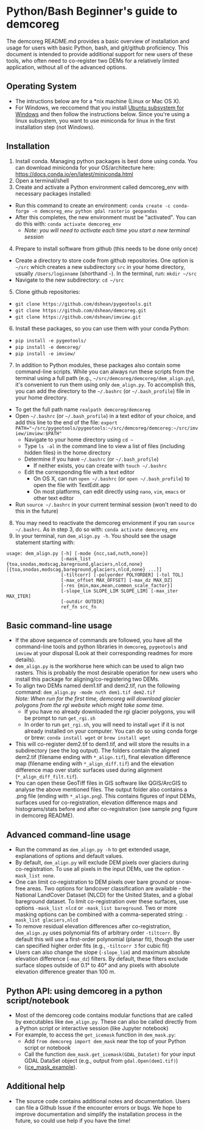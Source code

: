 # Python/Bash Beginner's guide to demcoreg

The demcoreg README.md provides a basic overview of installation and usage for users with basic Python, bash, and git/github proficiency.  This document is intended to provide additional support for new users of these tools, who often need to co-register two DEMs for a relatively limited application, without all of the advanced options.  

## Operating System
- The intructions below are for a \*nix machine (Linux or Mac OS X).
- For Windows, we reccomend that you install [Ubuntu subsystem for Windows](https://docs.microsoft.com/en-us/windows/wsl/install-win10) and then follow the instructions below. Since you're using a linux subsystem, you want to use miniconda for linux in the first installation step (not Windows). 

## Installation
1. Install conda. Managing python packages is best done using conda. You can download miniconda for your OS/architecture here: https://docs.conda.io/en/latest/miniconda.html
2. Open a terminal/shell
3. Create and activate a Python environment called demcoreg_env with necessary packages installed:
  - Run this command to create an environment: `conda create -c conda-forge -n demcoreg_env python gdal rasterio geopandas` 
  - After this completes, the new environment must be "activated". You can do this with: `conda activate demcoreg_env`
    - *Note: you will need to activate each time you start a new terminal session*
4. Prepare to install software from github (this needs to be done only once)
  - Create a directory to store code from github repositories. One option is `~/src` which creates a new subdirectory `src` in your home directory, usually `/Users/loginname` (shorthand `~`). In the terminal, run: `mkdir ~/src`
  - Navigate to the new subdirectory: `cd ~/src`
5. Clone github repositories:
  - `git clone https://github.com/dshean/pygeotools.git`
  - `git clone https://github.com/dshean/demcoreg.git`
  - `git clone https://github.com/dshean/imview.git`
6. Install these packages, so you can use them with your conda Python:
  - `pip install -e pygeotools/`
  - `pip install -e demcoreg/`
  - `pip install -e imview/`
7. In addition to Python modules, these packages also contain some command-line scripts.  While you can always run these scripts from the terminal using a full path (e.g., `~/src/demcoreg/demcoreg/dem_align.py`), it's convenient to run them using only `dem_align.py`. To accomplish this, you can add the directory to the `~/.bashrc` (or `~/.bash_profile`) file in your home directory.
  - To get the full path name `realpath demcoreg/demcoreg`
  - Open `~/.bashrc` (or `~/.bash_profile`) in a text editor of your choice, and add this line to the end of the file: `export PATH="~/src/pygeotools/pygeotools:~/src/demcoreg/demcoreg:~/src/imview/imview:$PATH"`
    - Navigate to your home directory using `cd ~`
    - Type `ls -al` in the command line to view a list of files (including hidden files) in the home directory 
    - Determine if you have `~/.bashrc` (or `~/.bash_profile`) 
      - If neither exists, you can create with `touch ~/.bashrc`
    - Edit the corresponding file with a text editor
      - On OS X, can run `open ~/.bashrc` (or `open ~/.bash_profile`) to open the file with TextEdit.app
      - On most platforms, can edit directly using `nano`, `vim`, `emacs` or other text editor
  - Run `source ~/.bashrc` in your current terminal session (won't need to do this in the future)
8. You may need to reactivate the demcoreg envionment if you ran `source ~/.bashrc`. As in step 3, do so with: `conda activate demcoreg_env`
9. In your terminal, run `dem_align.py -h`.  You should see the usage statement starting with:
```
usage: dem_align.py [-h] [-mode {ncc,sad,nuth,none}]
                    [-mask_list {toa,snodas,modscag,bareground,glaciers,nlcd,none} [{toa,snodas,modscag,bareground,glaciers,nlcd,none} ...]]
                    [-tiltcorr] [-polyorder POLYORDER] [-tol TOL]
                    [-max_offset MAX_OFFSET] [-max_dz MAX_DZ]
                    [-res {min,max,mean,common_scale_factor}]
                    [-slope_lim SLOPE_LIM SLOPE_LIM] [-max_iter MAX_ITER]
                    [-outdir OUTDIR]
                    ref_fn src_fn
```

## Basic command-line usage
- If the above sequence of commands are followed, you have all the command-line tools and python libraries in `demcoreg`, `pygeotools` and `imview` at your disposal (Look at their corresponding readmes for more details).
- `dem_align.py` is the workhorse here which can be used to align two rasters. This is probably the most desirable operation for new users who install this package for aligning/co-registering two DEMs. 
- To align two DEMs named dem1.tif and dem2.tif, run the following command: `dem_align.py -mode nuth dem1.tif dem2.tif`  
*Note: When run for the first time, demcoreg will download glacier polygons from the rgi website which might take some time.*
  - If you have no already downloaded the rgi glacier polygons, you will be prompt to run `get_rgi.sh`
  - In order to run `get_rgi.sh`, you will need to install `wget` if it is not already installed on your computer. You can do so using conda forge or brew: `conda install wget` or `brew install wget`
- This will co-register dem2.tif to dem1.tif, and will store the results in a subdirectory (see the log output). The folders contain the aligned dem2.tif (filename ending with `*_align.tif`), final elevation difference map (filename ending with `*_align_diff.tif`) and the elevation difference map over static surfaces used during alignment (`*_align_diff_filt.tif`). 
- You can open these GeoTiff files in GIS software like QGIS/ArcGIS to analyse the above mentioned files. The output folder also contains a .png file (ending with `*_align.png`). This contains figures of input DEMs, surfaces used for co-registration, elevation difference maps and histograms/stats before and after co-registration (see sample png figure in demcoreg README). 

## Advanced command-line usage
- Run the command as `dem_align.py -h` to get extended usage, explanations of options and default values. 
- By default, `dem_align.py` will exclude DEM pixels over glaciers during co-registration. To use all pixels in the input DEMs, use the option `-mask_list none`. 
- One can limit co-registration to DEM pixels over bare ground or snow-free areas.  Two options for landcover classification are available - the National LandCover Dataset (NLCD) for the United States, and a global bareground dataset. To limit co-registration over these surfaces, use options `-mask_list nlcd` or `-mask_list bareground`. Two or more masking options can be combined with a comma-seperated string: `-mask_list glaciers,nlcd`
- To remove residual elevation differences after co-registration, `dem_align.py` uses polynomial fits of arbitrary order `-tiltcorr`. By default this will use a first-order polynomial (planar fit), though the user can specified higher order fits (e.g., `-tiltcorr 3` for cubic fit)
- Users can also change the slope (`-slope_lim`) and maximum absolute elevation difference (`-max_dz`) filters.  By default, these filters exclude surface slopes outside of 0.1° to 40° and any pixels with absolute elevation difference greater than 100 m. 

## Python API: using demcoreg in a python script/notebook
- Most of the demcoreg code contains modular functions that are called by executables like `dem_align.py`. These can also be called directly from a Python script or interactive session (like Jupyter notebook)
- For example, to access the `get_icemask` function in `dem_mask.py`:
  - Add `from demcoreg import dem_mask` near the top of your Python script or notebook
  - Call the function `dem_mask.get_icemask(GDAL_DataSet)` for your input GDAL DataSet object (e.g., output from `gdal.Open(dem1.tif)`)
  - ([ice_mask_example](https://github.com/dshean/hma_mb_paper/blob/master/notebooks/nogzumpa_dh_dt_error_correlation.ipynb)). 

## Additional help
- The source code contains additional notes and documentation.  Users can file a Github Issue if the encounter errors or bugs.  We hope to improve documentation and simplify the installation process in the future, so could use help if you have the time!
